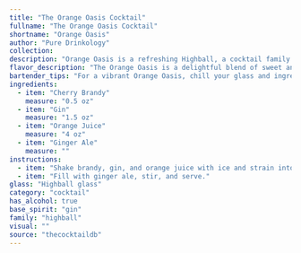```yaml
---
title: "The Orange Oasis Cocktail"
fullname: "The Orange Oasis Cocktail"
shortname: "Orange Oasis"
author: "Pure Drinkology"
collection:
description: "Orange Oasis is a refreshing Highball, a cocktail family known for its tall, mixed-drink format. This bubbly concoction likely originated in the early 20th century, drawing inspiration from the popularity of fruit-forward cocktails and the widespread use of ginger ale as a mixer. "
flavor_description: "The Orange Oasis is a delightful blend of sweet and tart. The cherry brandy contributes a rich, fruity sweetness that's balanced by the citrusy tang of orange juice. Gin adds a subtle herbal note, while ginger ale provides a refreshing fizz. This cocktail is light, easy to drink, and perfect for a warm day. "
bartender_tips: "For a vibrant Orange Oasis, chill your glass and ingredients beforehand.  Use a good quality cherry brandy for depth and a premium gin for balance.  Shake the cherry brandy, gin, and orange juice with ice to ensure proper dilution.  Top with chilled ginger ale for a refreshing fizz.  Garnish with a fresh orange slice and a maraschino cherry. "
ingredients:
  - item: "Cherry Brandy"
    measure: "0.5 oz"
  - item: "Gin"
    measure: "1.5 oz"
  - item: "Orange Juice"
    measure: "4 oz"
  - item: "Ginger Ale"
    measure: ""
instructions:
  - item: "Shake brandy, gin, and orange juice with ice and strain into a highball glass over ice cubes."
  - item: "Fill with ginger ale, stir, and serve."
glass: "Highball glass"
category: "cocktail"
has_alcohol: true
base_spirit: "gin"
family: "highball"
visual: ""
source: "thecocktaildb"
---
```


